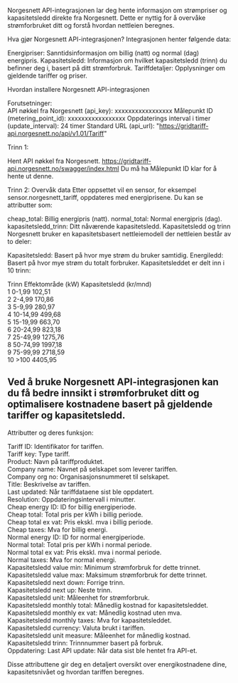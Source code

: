 Norgesnett API-integrasjonen lar deg hente informasjon om strømpriser og kapasitetsledd direkte fra Norgesnett. Dette er nyttig for å overvåke strømforbruket ditt og forstå hvordan nettleien beregnes.

Hva gjør Norgesnett API-integrasjonen?
Integrasjonen henter følgende data:

Energipriser: Sanntidsinformasjon om billig (natt) og normal (dag) energipris.
Kapasitetsledd: Informasjon om hvilket kapasitetsledd (trinn) du befinner deg i, basert på ditt strømforbruk.
Tariffdetaljer: Opplysninger om gjeldende tariffer og priser.

Hvordan installere Norgesnett API-integrasjonen

Forutsetninger:  
API nøkkel fra Norgesnett (api_key): xxxxxxxxxxxxxxxxx
Målepunkt ID (metering_point_id): xxxxxxxxxxxxxxxxx
Oppdaterings interval i timer (update_interval): 24 timer
Standard URL (api_url): "https://gridtariff-api.norgesnett.no/api/v1.01/Tariff"

Trinn 1:

Hent API nøkkel fra Norgesnett. https://gridtariff-api.norgesnett.no/swagger/index.html
Du må ha Målepunkt ID klar for å hente ut denne.

Trinn 2: Overvåk data
Etter oppsettet vil en sensor, for eksempel sensor.norgesnett_tariff, oppdateres med energiprisene. Du kan se attributter som:

cheap_total: Billig energipris (natt).
normal_total: Normal energipris (dag).
kapasitetsledd_trinn: Ditt nåværende kapasitetsledd.
Kapasitetsledd og trinn
Norgesnett bruker en kapasitetsbasert nettleiemodell der nettleien består av to deler:

Kapasitetsledd: Basert på hvor mye strøm du bruker samtidig.
Energiledd: Basert på hvor mye strøm du totalt forbruker.
Kapasitetsleddet er delt inn i 10 trinn:

Trinn	Effektområde (kW)	Kapasitetsledd (kr/mnd)  
1  	0-1,99  	102,51  
2  	2-4,99  	170,86  
3  	5-9,99  	280,97  
4  	10-14,99  	499,68  
5  	15-19,99  	663,70  
6  	20-24,99  	823,18  
7  	25-49,99  	1275,76  
8  	50-74,99  	1997,18  
9  	75-99,99  	2718,59  
10  	  >100  	4405,95  
  
Ved å bruke Norgesnett API-integrasjonen kan du få bedre innsikt i strømforbruket ditt og optimalisere kostnadene basert på gjeldende tariffer og kapasitetsledd.  
-------------  
Attributter og deres funksjon:  
  
Tariff ID: Identifikator for tariffen.  
Tariff key: Type tariff.  
Product: Navn på tariffproduktet.  
Company name: Navnet på selskapet som leverer tariffen.  
Company org no: Organisasjonsnummeret til selskapet.  
Title: Beskrivelse av tariffen.  
Last updated: Når tariffdataene sist ble oppdatert.  
Resolution: Oppdateringsintervall i minutter.  
Cheap energy ID: ID for billig energiperiode.  
Cheap total: Total pris per kWh i billig periode.  
Cheap total ex vat: Pris ekskl. mva i billig periode.  
Cheap taxes: Mva for billig energi.  
Normal energy ID: ID for normal energiperiode.  
Normal total: Total pris per kWh i normal periode.  
Normal total ex vat: Pris ekskl. mva i normal periode.  
Normal taxes: Mva for normal energi.  
Kapasitetsledd value min: Minimum strømforbruk for dette trinnet.  
Kapasitetsledd value max: Maksimum strømforbruk for dette trinnet.  
Kapasitetsledd next down: Forrige trinn.  
Kapasitetsledd next up: Neste trinn.  
Kapasitetsledd unit: Måleenhet for strømforbruk.  
Kapasitetsledd monthly total: Månedlig kostnad for kapasitetsleddet.  
Kapasitetsledd monthly ex vat: Månedlig kostnad uten mva.  
Kapasitetsledd monthly taxes: Mva for kapasitetsleddet.  
Kapasitetsledd currency: Valuta brukt i tariffen.  
Kapasitetsledd unit measure: Måleenhet for månedlig kostnad.  
Kapasitetsledd trinn: Trinnnummer basert på forbruk.  
Oppdatering: Last API update: Når data sist ble hentet fra API-et.  
  
  
Disse attributtene gir deg en detaljert oversikt over energikostnadene dine, kapasitetsnivået og hvordan tariffen beregnes.
